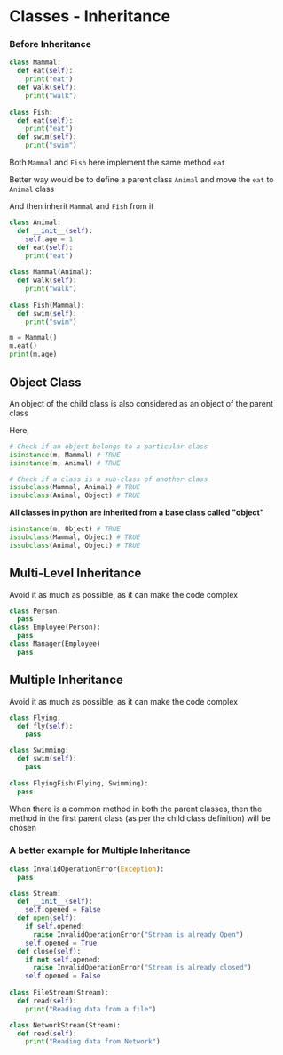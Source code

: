 # Classes - Inheritance

### Before Inheritance

```python
class Mammal:
  def eat(self):
    print("eat")
  def walk(self):
    print("walk")
    
class Fish:
  def eat(self):
    print("eat")
  def swim(self):
    print("swim")
```

Both `Mammal` and `Fish` here implement the same method `eat` 

Better way would be to define a parent class `Animal` and move the `eat` to `Animal` class

And then inherit `Mammal` and `Fish` from it

```python
class Animal:
  def __init__(self):
    self.age = 1
  def eat(self):
    print("eat")
    
class Mammal(Animal):
  def walk(self):
    print("walk")
    
class Fish(Mammal):
  def swim(self):
    print("swim")
```

```python
m = Mammal()
m.eat()
print(m.age)
```

## Object Class

An object of the child class is also considered as an object of the parent class

Here,

```python
# Check if an object belongs to a particular class
isinstance(m, Mammal) # TRUE
isinstance(m, Animal) # TRUE

# Check if a class is a sub-class of another class
issubclass(Mammal, Animal) # TRUE
issubclass(Animal, Object) # TRUE
```

**All classes in python are inherited from a base class called "object"**

```python
isinstance(m, Object) # TRUE
issubclass(Mammal, Object) # TRUE
issubclass(Animal, Object) # TRUE
```

## Multi-Level Inheritance

Avoid it as much as possible, as it can make the code complex

```python
class Person:
  pass
class Employee(Person):
  pass
class Manager(Employee)
  pass
```

## Multiple Inheritance

Avoid it as much as possible, as it can make the code complex

```python
class Flying:
  def fly(self):
    pass

class Swimming:
  def swim(self):
    pass
  
class FlyingFish(Flying, Swimming):
  pass
```

When there is a common method in both the parent classes, then the method in the first parent class (as per the child class definition) will be chosen

### A better example for Multiple Inheritance

```python
class InvalidOperationError(Exception):
  pass

class Stream:
  def __init__(self):
    self.opened = False
  def open(self):
    if self.opened:
      raise InvalidOperationError("Stream is already Open")
    self.opened = True
  def close(self):
    if not self.opened:
      raise InvalidOperationError("Stream is already closed")
    self.opened = False
    
class FileStream(Stream):
  def read(self):
    print("Reading data from a file")

class NetworkStream(Stream):
  def read(self):
    print("Reading data from Network")
```


